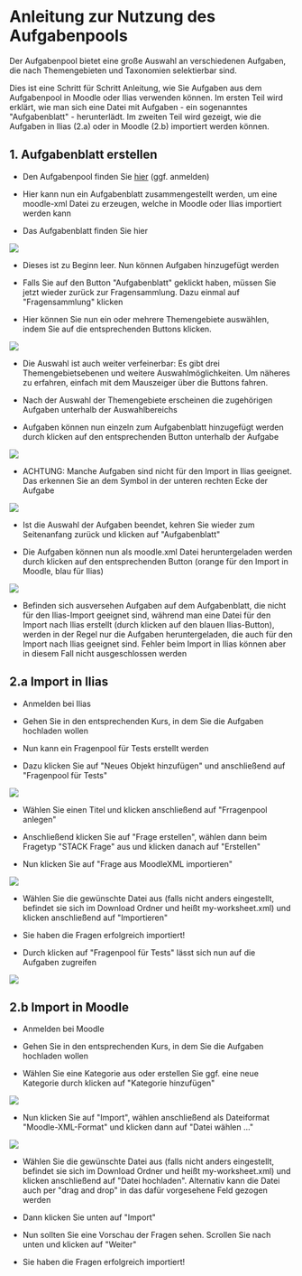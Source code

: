 # Anleitung zur Nutzung des Aufgabenpools

Der Aufgabenpool bietet eine große Auswahl an verschiedenen Aufgaben, die nach Themengebieten und Taxonomien selektierbar sind.

Dies ist eine Schritt für Schritt Anleitung, wie Sie Aufgaben aus dem Aufgabenpool in Moodle oder Ilias verwenden können. Im ersten Teil wird erklärt, wie man sich eine Datei mit Aufgaben - ein sogenanntes "Aufgabenblatt" - herunterlädt. Im zweiten Teil wird gezeigt, wie die Aufgaben in Ilias (2.a) oder in Moodle (2.b) importiert werden können.

## 1. Aufgabenblatt erstellen

- Den Aufgabenpool finden Sie [hier](https://aufgabenpool.th-koeln.de/pool.php) (ggf. anmelden)

- Hier kann nun ein Aufgabenblatt zusammengestellt werden, um eine moodle-xml Datei zu erzeugen, welche in Moodle oder Ilias importiert werden kann

- Das Aufgabenblatt finden Sie hier

![](images/5.png)

- Dieses ist zu Beginn leer. Nun können Aufgaben hinzugefügt werden

- Falls Sie auf den Button "Aufgabenblatt" geklickt haben, müssen Sie jetzt wieder zurück zur Fragensammlung. Dazu einmal auf "Fragensammlung" klicken

- Hier können Sie nun ein oder mehrere Themengebiete auswählen, indem Sie auf die entsprechenden Buttons klicken.

![](images/2.png)

- Die Auswahl ist auch weiter verfeinerbar: Es gibt drei Themengebietsebenen und weitere Auswahlmöglichkeiten. Um näheres zu erfahren, einfach mit dem Mauszeiger über die Buttons fahren.

- Nach der Auswahl der Themengebiete erscheinen die zugehörigen Aufgaben unterhalb der Auswahlbereichs

- Aufgaben können nun einzeln zum Aufgabenblatt hinzugefügt werden durch klicken auf den entsprechenden Button unterhalb der Aufgabe

![](images/3.png)

- ACHTUNG: Manche Aufgaben sind nicht für den Import in Ilias geeignet. Das erkennen Sie an dem Symbol in der unteren rechten Ecke der Aufgabe

![](images/4.png)

- Ist die Auswahl der Aufgaben beendet, kehren Sie wieder zum Seitenanfang zurück und klicken auf "Aufgabenblatt"

- Die Aufgaben können nun als moodle.xml Datei heruntergeladen werden durch klicken auf den entsprechenden Button (orange für den Import in Moodle, blau für Ilias)

![](images/moodle-ilias.png)

- Befinden sich ausversehen Aufgaben auf dem Aufgabenblatt, die nicht für den Ilias-Import geeignet sind, während man eine Datei für den Import nach Ilias erstellt (durch klicken auf den blauen Ilias-Button), werden in der Regel nur die Aufgaben heruntergeladen, die auch für den Import nach Ilias geeignet sind. Fehler beim Import in Ilias können aber in diesem Fall nicht ausgeschlossen werden


## 2.a Import in Ilias

- Anmelden bei Ilias

- Gehen Sie in den entsprechenden Kurs, in dem Sie die Aufgaben hochladen wollen

- Nun kann ein Fragenpool für Tests erstellt werden

- Dazu klicken Sie auf "Neues Objekt hinzufügen" und anschließend auf "Fragenpool für Tests"

![](images/7.png)

- Wählen Sie einen Titel und klicken anschließend auf "Frragenpool anlegen"

- Anschließend klicken Sie auf "Frage erstellen", wählen dann beim Fragetyp "STACK Frage" aus und klicken danach auf "Erstellen"

- Nun klicken Sie auf "Frage aus MoodleXML importieren"

![](images/10.png)

- Wählen Sie die gewünschte Datei aus (falls nicht anders eingestellt, befindet sie sich im Download Ordner und heißt my-worksheet.xml) und klicken anschließend auf "Importieren"

- Sie haben die Fragen erfolgreich importiert!

- Durch klicken auf "Fragenpool für Tests" lässt sich nun auf die Aufgaben zugreifen

![](images/11.png)


## 2.b Import in Moodle

- Anmelden bei Moodle

- Gehen Sie in den entsprechenden Kurs, in dem Sie die Aufgaben hochladen wollen

- Wählen Sie eine Kategorie aus oder erstellen Sie ggf. eine neue Kategorie durch klicken auf "Kategorie hinzufügen"

![](images/14.png)

- Nun klicken Sie auf "Import", wählen anschließend als Dateiformat "Moodle-XML-Format" und klicken dann auf "Datei wählen ..."

![](images/15.png)

- Wählen Sie die gewünschte Datei aus (falls nicht anders eingestellt, befindet sie sich im Download Ordner und heißt my-worksheet.xml) und klicken anschließend auf "Datei hochladen". Alternativ kann die Datei auch per "drag and drop" in das dafür vorgesehene Feld gezogen werden

- Dann klicken Sie unten auf "Import"

- Nun sollten Sie eine Vorschau der Fragen sehen. Scrollen Sie nach unten und klicken auf "Weiter"

- Sie haben die Fragen erfolgreich importiert!

